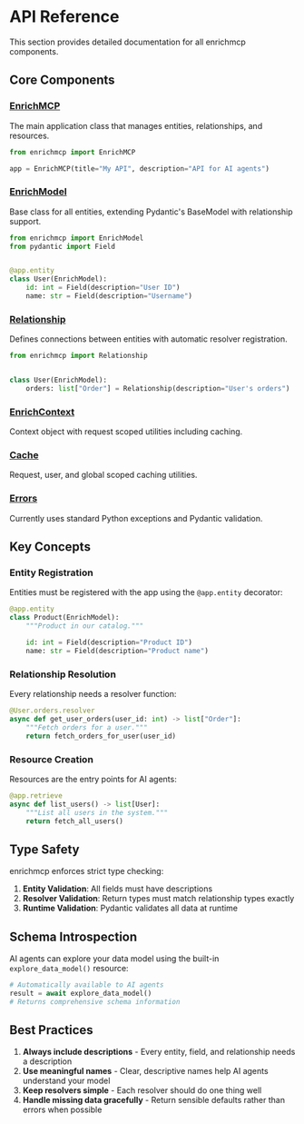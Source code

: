 # API Reference

This section provides detailed documentation for all enrichmcp components.

## Core Components

### [EnrichMCP](api/app.md)
The main application class that manages entities, relationships, and resources.

```python
from enrichmcp import EnrichMCP

app = EnrichMCP(title="My API", description="API for AI agents")
```

### [EnrichModel](api/entity.md)
Base class for all entities, extending Pydantic's BaseModel with relationship support.

```python
from enrichmcp import EnrichModel
from pydantic import Field


@app.entity
class User(EnrichModel):
    id: int = Field(description="User ID")
    name: str = Field(description="Username")
```

### [Relationship](api/relationship.md)
Defines connections between entities with automatic resolver registration.

```python
from enrichmcp import Relationship


class User(EnrichModel):
    orders: list["Order"] = Relationship(description="User's orders")
```

### [EnrichContext](api/context.md)
Context object with request scoped utilities including caching.

### [Cache](api/cache.md)
Request, user, and global scoped caching utilities.

### [Errors](api/errors.md)
Currently uses standard Python exceptions and Pydantic validation.

## Key Concepts

### Entity Registration
Entities must be registered with the app using the `@app.entity` decorator:

```python
@app.entity
class Product(EnrichModel):
    """Product in our catalog."""

    id: int = Field(description="Product ID")
    name: str = Field(description="Product name")
```

### Relationship Resolution
Every relationship needs a resolver function:

```python
@User.orders.resolver
async def get_user_orders(user_id: int) -> list["Order"]:
    """Fetch orders for a user."""
    return fetch_orders_for_user(user_id)
```

### Resource Creation
Resources are the entry points for AI agents:

```python
@app.retrieve
async def list_users() -> list[User]:
    """List all users in the system."""
    return fetch_all_users()
```

## Type Safety

enrichmcp enforces strict type checking:

1. **Entity Validation**: All fields must have descriptions
2. **Resolver Validation**: Return types must match relationship types exactly
3. **Runtime Validation**: Pydantic validates all data at runtime

## Schema Introspection

AI agents can explore your data model using the built-in `explore_data_model()` resource:

```python
# Automatically available to AI agents
result = await explore_data_model()
# Returns comprehensive schema information
```

## Best Practices

1. **Always include descriptions** - Every entity, field, and relationship needs a description
2. **Use meaningful names** - Clear, descriptive names help AI agents understand your model
3. **Keep resolvers simple** - Each resolver should do one thing well
4. **Handle missing data gracefully** - Return sensible defaults rather than errors when possible
